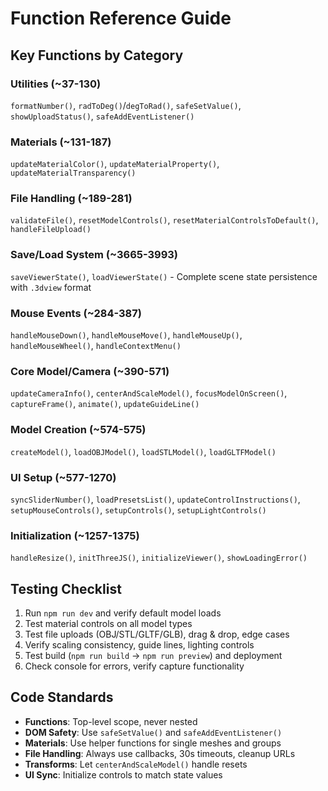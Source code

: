 # Function Reference Guide

## Key Functions by Category

### Utilities (~37-130)
`formatNumber()`, `radToDeg()`/`degToRad()`, `safeSetValue()`, `showUploadStatus()`, `safeAddEventListener()`

### Materials (~131-187)  
`updateMaterialColor()`, `updateMaterialProperty()`, `updateMaterialTransparency()`

### File Handling (~189-281)
`validateFile()`, `resetModelControls()`, `resetMaterialControlsToDefault()`, `handleFileUpload()`

### Save/Load System (~3665-3993)
`saveViewerState()`, `loadViewerState()` - Complete scene state persistence with `.3dview` format

### Mouse Events (~284-387)
`handleMouseDown()`, `handleMouseMove()`, `handleMouseUp()`, `handleMouseWheel()`, `handleContextMenu()`

### Core Model/Camera (~390-571)
`updateCameraInfo()`, `centerAndScaleModel()`, `focusModelOnScreen()`, `captureFrame()`, `animate()`, `updateGuideLine()`

### Model Creation (~574-575)
`createModel()`, `loadOBJModel()`, `loadSTLModel()`, `loadGLTFModel()`

### UI Setup (~577-1270)
`syncSliderNumber()`, `loadPresetsList()`, `updateControlInstructions()`, `setupMouseControls()`, `setupControls()`, `setupLightControls()`

### Initialization (~1257-1375)
`handleResize()`, `initThreeJS()`, `initializeViewer()`, `showLoadingError()`

## Testing Checklist
1. Run `npm run dev` and verify default model loads
2. Test material controls on all model types  
3. Test file uploads (OBJ/STL/GLTF/GLB), drag & drop, edge cases
4. Verify scaling consistency, guide lines, lighting controls
5. Test build (`npm run build` → `npm run preview`) and deployment
6. Check console for errors, verify capture functionality

## Code Standards
- **Functions**: Top-level scope, never nested
- **DOM Safety**: Use `safeSetValue()` and `safeAddEventListener()`
- **Materials**: Use helper functions for single meshes and groups
- **File Handling**: Always use callbacks, 30s timeouts, cleanup URLs
- **Transforms**: Let `centerAndScaleModel()` handle resets
- **UI Sync**: Initialize controls to match state values